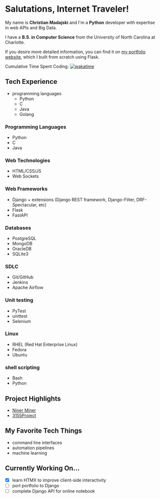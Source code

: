 # Salutations, Internet Traveler!

My name is **Christian Madajski** and I'm a **Python** developer with expertise in web APIs and Big Data.

I have a **B.S. in Computer Science** from the University of North Carolina at Charlotte.

If you desire more detailed information, you can find it on [my portfolio website](https://cmadajski.herokuapp.com/), which I built from scratch using Flask.

Cumulative Time Spent Coding: [![wakatime](https://wakatime.com/badge/user/510092ca-a9b8-48f5-bf50-9b05005ef525.svg)](https://wakatime.com/@510092ca-a9b8-48f5-bf50-9b05005ef525)

## Tech Experience
- programming languages
  - Python
  - C
  - Java
  - Golang
### Programming Languages
- Python
- C
- Java
### Web Technologies
- HTML/CSS/JS
- Web Sockets
### Web Frameworks
- Django + extensions (Django REST framework, Django-Filter, DRF-Spectacular, etc)
- Flask
- FastAPI
### Databases
- PostgreSQL
- MongoDB
- OracleDB
- SQLite3
### SDLC
- Git/GitHub
- Jenkins
- Apache Airflow
### Unit testing
- PyTest
- unittest
- Selenium
### Linux
- RHEL (Red Hat Enterprise Linux)
- Fedora
- Ubuntu
### shell scripting
- Bash
- Python

## Project Highlights
- [Niner Miner](https://github.com/cmadajski/niner_miner)
- [3155Project](https://github.com/cmadajski/3155Project)
 
## My Favorite Tech Things
- command line interfaces
- automation pipelines
- machine learning

## Currently Working On...
- [x] learn HTMX to improve client-side interactivity
- [ ] port portfolio to Django
- [ ] complete Django API for online notebook
